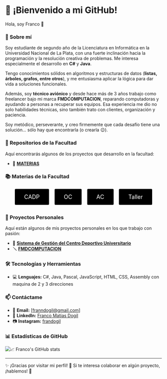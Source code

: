 # 🚀 ¡Bienvenido a mi GitHub!

Hola, soy Franco 👋  

### 📌 Sobre mí  

Soy estudiante de segundo año de la Licenciatura en Informática en la Universidad Nacional de La Plata, con una fuerte inclinación hacia la programación y la resolución creativa de problemas. Me interesa especialmente el desarrollo en **C#** y **Java**.  

Tengo conocimientos sólidos en algoritmos y estructuras de datos (**listas, árboles, grafos, entre otros**), y me entusiasma aplicar la lógica para dar vida a soluciones funcionales.  

Además, soy **técnico aviónico** y desde hace más de 3 años trabajo como freelancer bajo mi marca **FMDCOMPUTACION**, reparando computadoras y ayudando a personas a recuperar sus equipos. Esa experiencia me dio no solo habilidades técnicas, sino también trato con clientes, organización y paciencia.  

Soy metódico, perseverante, y creo firmemente que cada desafío tiene una solución... sólo hay que encontrarla (o crearla 😉).  

### 🏫 Repositorios de la Facultad  
Aquí encontrarás algunos de los proyectos que desarrollo en la facultad:  

- 📘 **[MATERIAS](https://github.com/franndogil/unlp-info-materias)**

### 📚 Materias de la Facultad  

<div align="center">
  <a href="URL_DEL_REPO_CADP" style="text-decoration: none;">
    <div style="display: inline-block; background-color: black; color: white; padding: 15px 30px; border-radius: 5px; border: 2px solid white; font-size: 18px; text-align: center; margin: 5px;">
      CADP
    </div>
  </a>
  <a href="URL_DEL_REPO_OC" style="text-decoration: none;">
    <div style="display: inline-block; background-color: black; color: white; padding: 15px 30px; border-radius: 5px; border: 2px solid white; font-size: 18px; text-align: center; margin: 5px;">
      OC
    </div>
  </a>
  <a href="URL_DEL_REPO_AC" style="text-decoration: none;">
    <div style="display: inline-block; background-color: black; color: white; padding: 15px 30px; border-radius: 5px; border: 2px solid white; font-size: 18px; text-align: center; margin: 5px;">
      AC
    </div>
  </a>
  <a href="URL_DEL_REPO_TALLER" style="text-decoration: none;">
    <div style="display: inline-block; background-color: black; color: white; padding: 15px 30px; border-radius: 5px; border: 2px solid white; font-size: 18px; text-align: center; margin: 5px;">
      Taller
    </div>
  </a>
</div>

### 🌟 Proyectos Personales  
Aquí están algunos de mis proyectos personales en los que trabajo con pasión:  

- 🚀 **[Sistema de Gestión del Centro Deportivo Universitario](https://github.com/juampiconejera/CentroEventos)**
- 🪛 **[FMDCOMPUTACION](https://www.instagram.com/fmdcomputacion/)**

### 🛠️ Tecnologías y Herramientas  
- 💻 **Lenguajes:** C#, Java, Pascal, JavaScript, HTML, CSS, Assembly con maquina de 2 y 3 direcciones

### 📫 Contáctame  
- 📧 **Email:** [franndogil@gmail.com]  
- 💼 **LinkedIn:** [Franco Matias Dogil](https://www.linkedin.com/in/francomatiasdogil/)  
- 📷 **Instagram:** [frandogil](https://www.instagram.com/frandogil)

### 📊 Estadísticas de GitHub  
![📈 Franco's GitHub stats](https://github-readme-stats.vercel.app/api?username=franndogil&show_icons=true&theme=radical)  

---

✨ ¡Gracias por visitar mi perfil! 🌟 Si te interesa colaborar en algún proyecto, ¡hablemos! 🚀  
